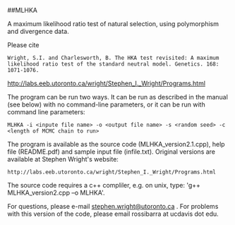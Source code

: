##MLHKA 

A maximum likelihood ratio test of natural selection, using polymorphism and divergence data. 

Please cite 

	Wright, S.I. and Charlesworth, B. The HKA test revisited: A maximum likelihood ratio test of the standard neutral model. Genetics. 168: 1071-1076.

http://labs.eeb.utoronto.ca/wright/Stephen_I._Wright/Programs.html

The program can be run two ways. It can be run as described in the manual (see below) with no command-line parameters, or it can be run with command line parameters:

	MLHKA -i <inpute file name> -o <output file name> -s <random seed> -c <length of MCMC chain to run>

The program is available as the source code (MLHKA_version2.1.cpp), help file (README.pdf) and sample input file (infile.txt). Original versions are available at Stephen Wright's website:

	http://labs.eeb.utoronto.ca/wright/Stephen_I._Wright/Programs.html

The source code requires a c++ compliler, e.g. on unix, type: 'g++ MLHKA_version2.cpp –o MLHKA'.

For questions, please e-mail stephen.wright@utoronto.ca .  For problems with this version of the code, please email rossibarra at ucdavis dot edu.
